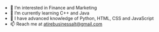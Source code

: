 - 👀 I’m interested in Finance and Marketing 
- 🌱 I’m currently learning C++ and Java
- 🌱 I have advanced knowledge of Python, HTML, CSS and JavaScript
- 📫 Reach me at atirebusinessalt@gmail.com

<!---
At1re/At1re is a ✨ special ✨ repository because its `README.md` (this file) appears on your GitHub profile.
You can click the Preview link to take a look at your changes.
--->

